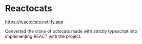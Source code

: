 # Reactocats
https://reactocats.netlify.app 

Converted the clone of octocats made with strictly typescript into implementing REACT with the project.
